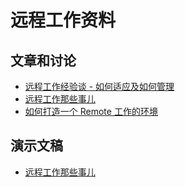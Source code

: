 远程工作资料
================

文章和讨论
-------------

 - [远程工作经验谈 - 如何适应及如何管理](http://yedingding.com/2013/07/24/remote-team-the-things-you-should-know.html)
 - [远程工作那些事儿](http://blog.wangyaodi.com/2013/07/20/remote-working/)
 - [如何打造一个 Remote 工作的环境](http://smalltalk.xdite.net/posts/73953-how-to-create-a-remote-environment)

演示文稿
------------

 - [远程工作那些事儿](https://speakerdeck.com/yorzi/yuan-cheng-gong-zuo-na-xie-shi-er)


